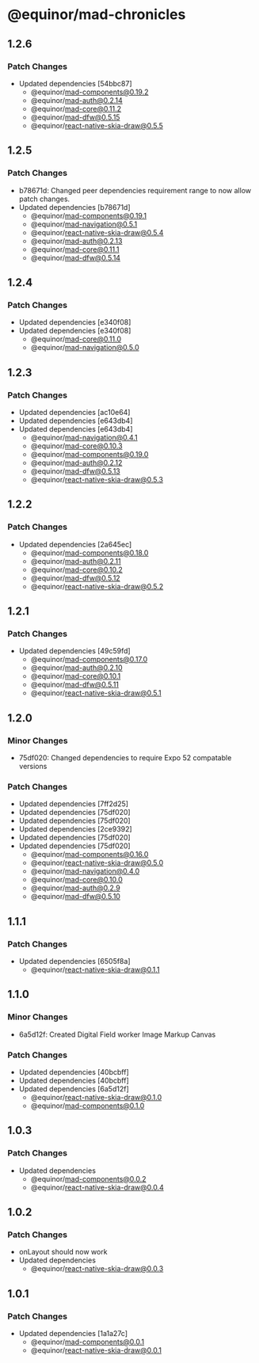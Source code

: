 # @equinor/mad-chronicles

## 1.2.6

### Patch Changes

- Updated dependencies [54bbc87]
    - @equinor/mad-components@0.19.2
    - @equinor/mad-auth@0.2.14
    - @equinor/mad-core@0.11.2
    - @equinor/mad-dfw@0.5.15
    - @equinor/react-native-skia-draw@0.5.5

## 1.2.5

### Patch Changes

- b78671d: Changed peer dependencies requirement range to now allow patch changes.
- Updated dependencies [b78671d]
    - @equinor/mad-components@0.19.1
    - @equinor/mad-navigation@0.5.1
    - @equinor/react-native-skia-draw@0.5.4
    - @equinor/mad-auth@0.2.13
    - @equinor/mad-core@0.11.1
    - @equinor/mad-dfw@0.5.14

## 1.2.4

### Patch Changes

- Updated dependencies [e340f08]
- Updated dependencies [e340f08]
    - @equinor/mad-core@0.11.0
    - @equinor/mad-navigation@0.5.0

## 1.2.3

### Patch Changes

- Updated dependencies [ac10e64]
- Updated dependencies [e643db4]
- Updated dependencies [e643db4]
    - @equinor/mad-navigation@0.4.1
    - @equinor/mad-core@0.10.3
    - @equinor/mad-components@0.19.0
    - @equinor/mad-auth@0.2.12
    - @equinor/mad-dfw@0.5.13
    - @equinor/react-native-skia-draw@0.5.3

## 1.2.2

### Patch Changes

- Updated dependencies [2a645ec]
    - @equinor/mad-components@0.18.0
    - @equinor/mad-auth@0.2.11
    - @equinor/mad-core@0.10.2
    - @equinor/mad-dfw@0.5.12
    - @equinor/react-native-skia-draw@0.5.2

## 1.2.1

### Patch Changes

- Updated dependencies [49c59fd]
    - @equinor/mad-components@0.17.0
    - @equinor/mad-auth@0.2.10
    - @equinor/mad-core@0.10.1
    - @equinor/mad-dfw@0.5.11
    - @equinor/react-native-skia-draw@0.5.1

## 1.2.0

### Minor Changes

- 75df020: Changed dependencies to require Expo 52 compatable versions

### Patch Changes

- Updated dependencies [7ff2d25]
- Updated dependencies [75df020]
- Updated dependencies [75df020]
- Updated dependencies [2ce9392]
- Updated dependencies [75df020]
- Updated dependencies [75df020]
    - @equinor/mad-components@0.16.0
    - @equinor/react-native-skia-draw@0.5.0
    - @equinor/mad-navigation@0.4.0
    - @equinor/mad-core@0.10.0
    - @equinor/mad-auth@0.2.9
    - @equinor/mad-dfw@0.5.10

## 1.1.1

### Patch Changes

- Updated dependencies [6505f8a]
    - @equinor/react-native-skia-draw@0.1.1

## 1.1.0

### Minor Changes

- 6a5d12f: Created Digital Field worker Image Markup Canvas

### Patch Changes

- Updated dependencies [40bcbff]
- Updated dependencies [40bcbff]
- Updated dependencies [6a5d12f]
    - @equinor/react-native-skia-draw@0.1.0
    - @equinor/mad-components@0.1.0

## 1.0.3

### Patch Changes

- Updated dependencies
    - @equinor/mad-components@0.0.2
    - @equinor/react-native-skia-draw@0.0.4

## 1.0.2

### Patch Changes

- onLayout should now work
- Updated dependencies
    - @equinor/react-native-skia-draw@0.0.3

## 1.0.1

### Patch Changes

- Updated dependencies [1a1a27c]
    - @equinor/mad-components@0.0.1
    - @equinor/react-native-skia-draw@0.0.1
